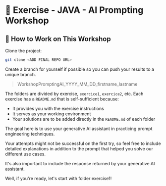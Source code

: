 # 📝 Exercise - JAVA - AI Prompting Workshop

## 🎯 How to Work on This Workshop

Clone the project:

```bash
git clone <ADD FINAL REPO URL>
```

Create a branch for yourself if possible so you can push your results to a unique branch.

> WorkshopPromptingAI_YYYY_MM_DD_firstname_lastname

The folders are divided by exercise, `exercice1`, `exercice2`, etc. Each exercise has a `README.md` that is self-sufficient because: 

- It provides you with the exercise instructions
- It serves as your working environment
- Your solutions are to be added directly in the `README.md` of each folder
 
The goal here is to use your generative AI assistant in practicing prompt engineering techniques.

Your attempts might not be successful on the first try, so feel free to include detailed explanations in addition to the prompt that helped you solve our different use cases.

It's also important to include the response returned by your generative AI assistant.

Well, if you're ready, let's start with folder exercise1!